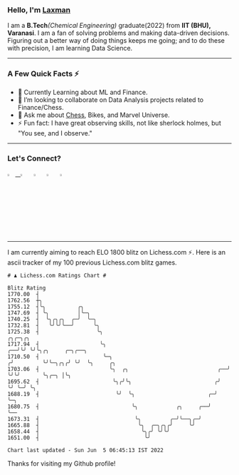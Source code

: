   ### Hello, I'm [Laxman](https://laxman-lakhan.github.io)

I am a **B.Tech**_(Chemical Engineering)_ graduate(2022) from **IIT (BHU), Varanasi**. I am a fan of solving problems and making data-driven decisions. Figuring out a better way of doing things keeps me going; and to do these with precision, I am learning Data Science. 

---

### A Few Quick Facts ⚡️

- 🧐 Currently Learning about ML and Finance.
- 👯 I’m looking to collaborate on Data Analysis projects related to Finance/Chess.
- 💬 Ask me about [Chess](https://lichess.org/@/YourKingIsInDanger), Bikes, and Marvel Universe.
- ⚡️ Fun fact: I have great observing skills, not like sherlock holmes, but "You see, and I observe."

---

### Let's Connect?

<a href="mailto:laxmansingh.lakhan@gmail.com"> <img src="https://img.icons8.com/fluent/48/000000/gmail.png" width="3.5%"/> &nbsp;
[<img src="https://img.icons8.com/color/48/000000/linkedin.png" width="3.5%"/>](https://www.linkedin.com/in/laxman-lakhan/)  &nbsp;
[<img src="https://img.icons8.com/fluent/48/000000/facebook-new.png" width="3.5%"/>](https://www.facebook.com/s.laxmanlakhan/)  &nbsp;
[<img src="https://img.icons8.com/fluent/48/000000/instagram-new.png" width="3.5%"/>](https://www.instagram.com/laxman.lakhan/)  &nbsp;
[<img src="https://img.icons8.com/color/48/000000/twitter.png" width="3.5%"/>](https://twitter.com/laxman__lakhan)  &nbsp;

 ---
  
I am currently aiming to reach ELO 1800 blitz on Lichess.com ⚡. Here is an ascii tracker of my 100 previous Lichess.com blitz games.

  ```
  # ♟︎ Lichess.com Ratings Chart #
  
  Blitz Rating
 1770.00  ┤
 1762.56  ┼╮
 1755.12  ┤╰╮          ╭╮
 1747.69  ┤ ╰╮         │╰─╮
 1740.25  ┤  ╰╮╭╮╭╮  ╭─╯  ╰─╮
 1732.81  ┤   ╰╯╰╯╰──╯      ╰╮
 1725.38  ┤                  ╰╮                                           ╭╮╭─╮╭╮
 1717.94  ┤                   ╰╮                                       ╭──╯╰╯ ╰╯╰╮╭╮     ╭─╮╭──╮
 1710.50  ┤                    ╰─╮                                    ╭╯         ╰╯╰─╮╭╮╭╯ ╰╯  ╰╮     ╭╮
 1703.06  ┤                      ╰╮  ╭╮                            ╭──╯              ╰╯╰╯       ╰╮╭─╮ │╰╮
 1695.62  ┤                       ╰╮╭╯╰╮                          ╭╯                             ╰╯ ╰─╯ ╰╮
 1688.19  ┤                        ╰╯  ╰╮                       ╭─╯                                      ╰─╮
 1680.75  ┤                             ╰╮            ╭╮     ╭──╯                                          ╰──
 1673.31  ┤                              ╰╮         ╭─╯╰──╮╭─╯
 1665.88  ┤                               ╰╮  ╭─╮╭╮╭╯     ╰╯
 1658.44  ┤                                ╰╮╭╯ ╰╯╰╯
 1651.00  ┤                                 ╰╯

Chart last updated - Sun Jun  5 06:45:13 IST 2022  
  ```
  
  
Thanks for visiting my Github profile!
